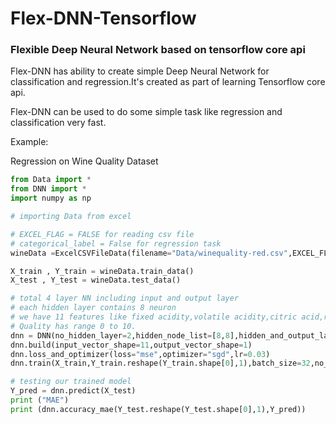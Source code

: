 # Flex-DNN-Tensorflow

### Flexible Deep Neural Network based on tensorflow core api

Flex-DNN has ability to create simple Deep Neural Network for classification and regression.It's created as part of learning Tensorflow core api.

Flex-DNN can be used to do some simple task like regression and classification very fast.


Example:

Regression on Wine Quality Dataset

```python
from Data import *
from DNN import *
import numpy as np

# importing Data from excel

# EXCEL_FLAG = FALSE for reading csv file
# categorical_label = False for regression task
wineData =ExcelCSVFileData(filename="Data/winequality-red.csv",EXCEL_FLAG=False,output_label="quality",split_ratio=0.2,categorical_label=False)

X_train , Y_train = wineData.train_data()
X_test , Y_test = wineData.test_data()
```


```python
# total 4 layer NN including input and output layer
# each hidden layer contains 8 neuron
# we have 11 features like fixed acidity,volatile acidity,citric acid,residual sugar etc.
# Quality has range 0 to 10.
dnn = DNN(no_hidden_layer=2,hidden_node_list=[8,8],hidden_and_output_layer_activation_list=["sigmoid","sigmoid","relu"])
dnn.build(input_vector_shape=11,output_vector_shape=1)
dnn.loss_and_optimizer(loss="mse",optimizer="sgd",lr=0.03)
dnn.train(X_train,Y_train.reshape(Y_train.shape[0],1),batch_size=32,no_epochs=500)
```


```python
# testing our trained model
Y_pred = dnn.predict(X_test)
print ("MAE")
print (dnn.accuracy_mae(Y_test.reshape(Y_test.shape[0],1),Y_pred))
```
